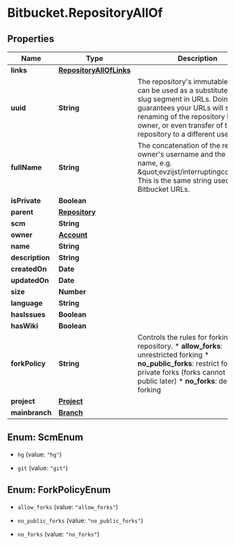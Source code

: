 # Bitbucket.RepositoryAllOf

## Properties

Name | Type | Description | Notes
------------ | ------------- | ------------- | -------------
**links** | [**RepositoryAllOfLinks**](RepositoryAllOfLinks.md) |  | [optional] 
**uuid** | **String** | The repository&#39;s immutable id. This can be used as a substitute for the slug segment in URLs. Doing this guarantees your URLs will survive renaming of the repository by its owner, or even transfer of the repository to a different user. | [optional] 
**fullName** | **String** | The concatenation of the repository owner&#39;s username and the slugified name, e.g. \&quot;evzijst/interruptingcow\&quot;. This is the same string used in Bitbucket URLs. | [optional] 
**isPrivate** | **Boolean** |  | [optional] 
**parent** | [**Repository**](Repository.md) |  | [optional] 
**scm** | **String** |  | [optional] 
**owner** | [**Account**](Account.md) |  | [optional] 
**name** | **String** |  | [optional] 
**description** | **String** |  | [optional] 
**createdOn** | **Date** |  | [optional] 
**updatedOn** | **Date** |  | [optional] 
**size** | **Number** |  | [optional] 
**language** | **String** |  | [optional] 
**hasIssues** | **Boolean** |  | [optional] 
**hasWiki** | **Boolean** |  | [optional] 
**forkPolicy** | **String** |  Controls the rules for forking this repository.  * **allow_forks**: unrestricted forking * **no_public_forks**: restrict forking to private forks (forks cannot   be made public later) * **no_forks**: deny all forking  | [optional] 
**project** | [**Project**](Project.md) |  | [optional] 
**mainbranch** | [**Branch**](Branch.md) |  | [optional] 



## Enum: ScmEnum


* `hg` (value: `"hg"`)

* `git` (value: `"git"`)





## Enum: ForkPolicyEnum


* `allow_forks` (value: `"allow_forks"`)

* `no_public_forks` (value: `"no_public_forks"`)

* `no_forks` (value: `"no_forks"`)




